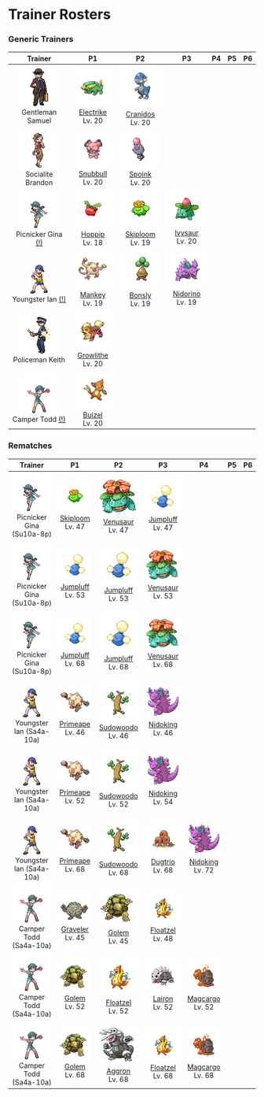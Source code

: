# Trainer Rosters

### Generic Trainers

| Trainer | P1 | P2 | P3 | P4 | P5 | P6 |
|:-------:|:--:|:--:|:--:|:--:|:--:|:--:|
| ![Gentleman Samuel](../../assets/trainers/gentleman.png "Gentleman Samuel")<br>Gentleman Samuel | ![Electrike](../../assets/sprites/electrike/front.gif "Electrike")<br>[Electrike](../../pokemon/electrike.md/)<br>Lv. 20 | ![Cranidos](../../assets/sprites/cranidos/front.gif "Cranidos")<br>[Cranidos](../../pokemon/cranidos.md/)<br>Lv. 20 |
| ![Socialite Brandon](../../assets/trainers/socialite.png "Socialite Brandon")<br>Socialite Brandon | ![Snubbull](../../assets/sprites/snubbull/front.gif "Snubbull")<br>[Snubbull](../../pokemon/snubbull.md/)<br>Lv. 20 | ![Spoink](../../assets/sprites/spoink/front.gif "Spoink")<br>[Spoink](../../pokemon/spoink.md/)<br>Lv. 20 |
| ![Picnicker Gina (!)](../../assets/trainers/picnicker.png "Picnicker Gina (!)")<br>Picnicker Gina [(!)](#rematches) | ![Hoppip](../../assets/sprites/hoppip/front.gif "Hoppip")<br>[Hoppip](../../pokemon/hoppip.md/)<br>Lv. 18 | ![Skiploom](../../assets/sprites/skiploom/front.gif "Skiploom")<br>[Skiploom](../../pokemon/skiploom.md/)<br>Lv. 19 | ![Ivysaur](../../assets/sprites/ivysaur/front.gif "Ivysaur")<br>[Ivysaur](../../pokemon/ivysaur.md/)<br>Lv. 20 |
| ![Youngster Ian (!)](../../assets/trainers/youngster.png "Youngster Ian (!)")<br>Youngster Ian [(!)](#rematches) | ![Mankey](../../assets/sprites/mankey/front.gif "Mankey")<br>[Mankey](../../pokemon/mankey.md/)<br>Lv. 19 | ![Bonsly](../../assets/sprites/bonsly/front.gif "Bonsly")<br>[Bonsly](../../pokemon/bonsly.md/)<br>Lv. 19 | ![Nidorino](../../assets/sprites/nidorino/front.gif "Nidorino")<br>[Nidorino](../../pokemon/nidorino.md/)<br>Lv. 19 |
| ![Policeman Keith](../../assets/trainers/policeman.png "Policeman Keith")<br>Policeman Keith | ![Growlithe](../../assets/sprites/growlithe/front.gif "Growlithe")<br>[Growlithe](../../pokemon/growlithe.md/)<br>Lv. 20 |
| ![Camper Todd (!)](../../assets/trainers/camper.png "Camper Todd (!)")<br>Camper Todd [(!)](#rematches) | ![Buizel](../../assets/sprites/buizel/front.gif "Buizel")<br>[Buizel](../../pokemon/buizel.md/)<br>Lv. 20 |


### Rematches

| Trainer | P1 | P2 | P3 | P4 | P5 | P6 |
|:-------:|:--:|:--:|:--:|:--:|:--:|:--:|
| ![Picnicker Gina (Su10a-8p)](../../assets/trainers/picnicker.png "Picnicker Gina (Su10a-8p)")<br>Picnicker Gina (Su10a-8p) | ![Skiploom](../../assets/sprites/skiploom/front.gif "Skiploom")<br>[Skiploom](../../pokemon/skiploom.md/)<br>Lv. 47 | ![Venusaur](../../assets/sprites/venusaur/front.gif "Venusaur")<br>[Venusaur](../../pokemon/venusaur.md/)<br>Lv. 47 | ![Jumpluff](../../assets/sprites/jumpluff/front.gif "Jumpluff")<br>[Jumpluff](../../pokemon/jumpluff.md/)<br>Lv. 47 |
| ![Picnicker Gina (Su10a-8p)](../../assets/trainers/picnicker.png "Picnicker Gina (Su10a-8p)")<br>Picnicker Gina (Su10a-8p) | ![Jumpluff](../../assets/sprites/jumpluff/front.gif "Jumpluff")<br>[Jumpluff](../../pokemon/jumpluff.md/)<br>Lv. 53 | ![Jumpluff](../../assets/sprites/jumpluff/front.gif "Jumpluff")<br>[Jumpluff](../../pokemon/jumpluff.md/)<br>Lv. 53 | ![Venusaur](../../assets/sprites/venusaur/front.gif "Venusaur")<br>[Venusaur](../../pokemon/venusaur.md/)<br>Lv. 53 |
| ![Picnicker Gina (Su10a-8p)](../../assets/trainers/picnicker.png "Picnicker Gina (Su10a-8p)")<br>Picnicker Gina (Su10a-8p) | ![Jumpluff](../../assets/sprites/jumpluff/front.gif "Jumpluff")<br>[Jumpluff](../../pokemon/jumpluff.md/)<br>Lv. 68 | ![Jumpluff](../../assets/sprites/jumpluff/front.gif "Jumpluff")<br>[Jumpluff](../../pokemon/jumpluff.md/)<br>Lv. 68 | ![Venusaur](../../assets/sprites/venusaur/front.gif "Venusaur")<br>[Venusaur](../../pokemon/venusaur.md/)<br>Lv. 68 |
| ![Youngster Ian (Sa4a-10a)](../../assets/trainers/youngster.png "Youngster Ian (Sa4a-10a)")<br>Youngster Ian (Sa4a-10a) | ![Primeape](../../assets/sprites/primeape/front.gif "Primeape")<br>[Primeape](../../pokemon/primeape.md/)<br>Lv. 46 | ![Sudowoodo](../../assets/sprites/sudowoodo/front.gif "Sudowoodo")<br>[Sudowoodo](../../pokemon/sudowoodo.md/)<br>Lv. 46 | ![Nidoking](../../assets/sprites/nidoking/front.gif "Nidoking")<br>[Nidoking](../../pokemon/nidoking.md/)<br>Lv. 46 |
| ![Youngster Ian (Sa4a-10a)](../../assets/trainers/youngster.png "Youngster Ian (Sa4a-10a)")<br>Youngster Ian (Sa4a-10a) | ![Primeape](../../assets/sprites/primeape/front.gif "Primeape")<br>[Primeape](../../pokemon/primeape.md/)<br>Lv. 52 | ![Sudowoodo](../../assets/sprites/sudowoodo/front.gif "Sudowoodo")<br>[Sudowoodo](../../pokemon/sudowoodo.md/)<br>Lv. 52 | ![Nidoking](../../assets/sprites/nidoking/front.gif "Nidoking")<br>[Nidoking](../../pokemon/nidoking.md/)<br>Lv. 54 |
| ![Youngster Ian (Sa4a-10a)](../../assets/trainers/youngster.png "Youngster Ian (Sa4a-10a)")<br>Youngster Ian (Sa4a-10a) | ![Primeape](../../assets/sprites/primeape/front.gif "Primeape")<br>[Primeape](../../pokemon/primeape.md/)<br>Lv. 68 | ![Sudowoodo](../../assets/sprites/sudowoodo/front.gif "Sudowoodo")<br>[Sudowoodo](../../pokemon/sudowoodo.md/)<br>Lv. 68 | ![Dugtrio](../../assets/sprites/dugtrio/front.gif "Dugtrio")<br>[Dugtrio](../../pokemon/dugtrio.md/)<br>Lv. 68 | ![Nidoking](../../assets/sprites/nidoking/front.gif "Nidoking")<br>[Nidoking](../../pokemon/nidoking.md/)<br>Lv. 72 |
| ![Camper Todd (Sa4a-10a)](../../assets/trainers/camper.png "Camper Todd (Sa4a-10a)")<br>Camper Todd (Sa4a-10a) | ![Graveler](../../assets/sprites/graveler/front.gif "Graveler")<br>[Graveler](../../pokemon/graveler.md/)<br>Lv. 45 | ![Golem](../../assets/sprites/golem/front.gif "Golem")<br>[Golem](../../pokemon/golem.md/)<br>Lv. 45 | ![Floatzel](../../assets/sprites/floatzel/front.gif "Floatzel")<br>[Floatzel](../../pokemon/floatzel.md/)<br>Lv. 48 |
| ![Camper Todd (Sa4a-10a)](../../assets/trainers/camper.png "Camper Todd (Sa4a-10a)")<br>Camper Todd (Sa4a-10a) | ![Golem](../../assets/sprites/golem/front.gif "Golem")<br>[Golem](../../pokemon/golem.md/)<br>Lv. 52 | ![Floatzel](../../assets/sprites/floatzel/front.gif "Floatzel")<br>[Floatzel](../../pokemon/floatzel.md/)<br>Lv. 52 | ![Lairon](../../assets/sprites/lairon/front.gif "Lairon")<br>[Lairon](../../pokemon/lairon.md/)<br>Lv. 52 | ![Magcargo](../../assets/sprites/magcargo/front.gif "Magcargo")<br>[Magcargo](../../pokemon/magcargo.md/)<br>Lv. 52 |
| ![Camper Todd (Sa4a-10a)](../../assets/trainers/camper.png "Camper Todd (Sa4a-10a)")<br>Camper Todd (Sa4a-10a) | ![Golem](../../assets/sprites/golem/front.gif "Golem")<br>[Golem](../../pokemon/golem.md/)<br>Lv. 68 | ![Aggron](../../assets/sprites/aggron/front.gif "Aggron")<br>[Aggron](../../pokemon/aggron.md/)<br>Lv. 68 | ![Floatzel](../../assets/sprites/floatzel/front.gif "Floatzel")<br>[Floatzel](../../pokemon/floatzel.md/)<br>Lv. 68 | ![Magcargo](../../assets/sprites/magcargo/front.gif "Magcargo")<br>[Magcargo](../../pokemon/magcargo.md/)<br>Lv. 68 |

